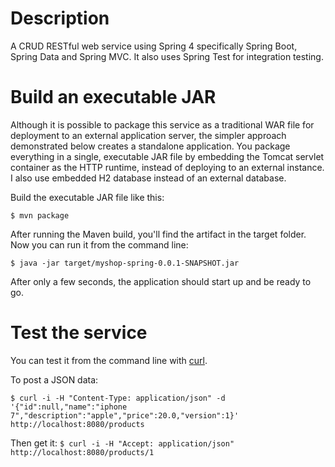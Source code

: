 # Description

A CRUD RESTful web service using Spring 4 specifically Spring Boot, Spring Data and Spring MVC.
It also uses Spring Test for integration testing.

# Build an executable JAR

Although it is possible to package this service as a traditional WAR file for deployment to an external application server, the simpler approach demonstrated below creates a standalone application. You package everything in a single, executable JAR file by embedding the Tomcat servlet container as the HTTP runtime, instead of deploying to an external instance. I also use embedded H2 database instead of an external database.

Build the executable JAR file like this:

`$ mvn package`

After running the Maven build, you'll find the artifact in the target folder.
Now you can run it from the command line:

`$ java -jar target/myshop-spring-0.0.1-SNAPSHOT.jar`

After only a few seconds, the application should start up and be ready to go.

# Test the service

You can test it from the command line with [curl](https://curl.haxx.se).

To post a JSON data:

`$ curl -i -H "Content-Type: application/json" -d '{"id":null,"name":"iphone 7","description":"apple","price":20.0,"version":1}' http://localhost:8080/products`

Then get it:
`$ curl -i -H "Accept: application/json" http://localhost:8080/products/1`
